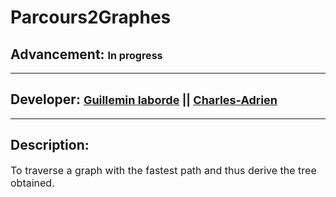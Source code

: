 # Parcours2Graphes
## Advancement: <font size=3> In progress </font>
___
## Developer: <font size=4> [Guillemin laborde](https://github.com/Laborde-Guillemin) || [Charles-Adrien](https://github.com/charlesadrien24)</font>
___
## Description:
 <font size=3> To traverse a graph with the fastest path and thus derive the tree obtained.  </font>

